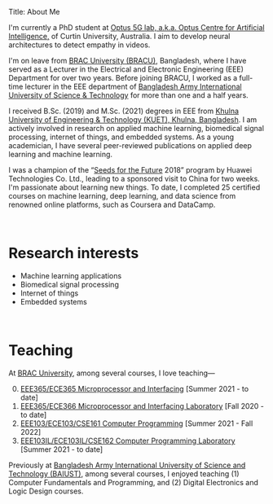 Title: About Me

I'm currently a PhD student at <a href="https://research.curtin.edu.au/work-with-us/optus-centre-for-artificial-intelligence/">Optus 5G lab, a.k.a. Optus Centre for Artificial Intelligence,</a> of Curtin University, Australia. I aim to develop neural architectures to detect empathy in videos.

I'm on leave from <a href="https://www.bracu.ac.bd/">BRAC University (BRACU)</a>, Bangladesh, where I have served as a Lecturer in the Electrical and Electronic Engineering (EEE) Department for over two years. Before joining BRACU, I worked as a full-time lecturer in the EEE department of <a href="https://www.baiust.edu.bd/">Bangladesh Army International University of Science & Technology</a> for more than one and a half years.
    
I received B.Sc. (2019) and M.Sc. (2021) degrees in EEE from <a href="https://kuet.ac.bd/">Khulna University of Engineering & Technology (KUET), Khulna, Bangladesh</a>. I am actively involved in research on applied machine learning, biomedical signal processing, internet of things, and embedded systems. As a young academician, I have several peer-reviewed publications on applied deep learning and machine learning.
    
I was a champion of the “<a href="https://www.huawei.com/minisite/seeds-for-the-future/index.html">Seeds for the Future</a> 2018” program by Huawei Technologies Co. Ltd., leading to a sponsored visit to China for two weeks. I'm passionate about learning new things. To date, I completed 25 certified courses on machine learning, deep learning, and data science from renowned online platforms, such as Coursera and DataCamp.

&nbsp;

# Research interests
- Machine learning applications
- Biomedical signal processing
- Internet of things
- Embedded systems

&nbsp;

# Teaching
At [BRAC University](https://www.bracu.ac.bd/), among several courses, I love teaching&mdash;

0. [EEE365/ECE365 Microprocessor and Interfacing](https://bux.bracu.ac.bd/courses/course-v1:buX+EEE365+2022_Spring/about) [Summer 2021 - to date]
0. [EEE365/ECE366 Microprocessor and Interfacing Laboratory](https://bux.bracu.ac.bd/courses/course-v1:buX+EEE366+2022_Spring/about) [Fall 2020 - to date]
0. [EEE103/ECE103/CSE161 Computer Programming](https://bux.bracu.ac.bd/courses/course-v1:buX+CSE161+2022_Spring/about) [Summer 2021 - Fall 2022]
0. [EEE103IL/ECE103IL/CSE162 Computer Programming Laboratory](https://bux.bracu.ac.bd/courses/course-v1:buX+EEE103L+2022_Spring/about) [Summer 2021 - to date]

Previously at [Bangladesh Army International University of Science and Technology (BAIUST)](https://www.baiust.edu.bd/), among several courses, I enjoyed teaching (1) Computer Fundamentals and Programming, and (2) Digital Electronics and Logic Design courses.
